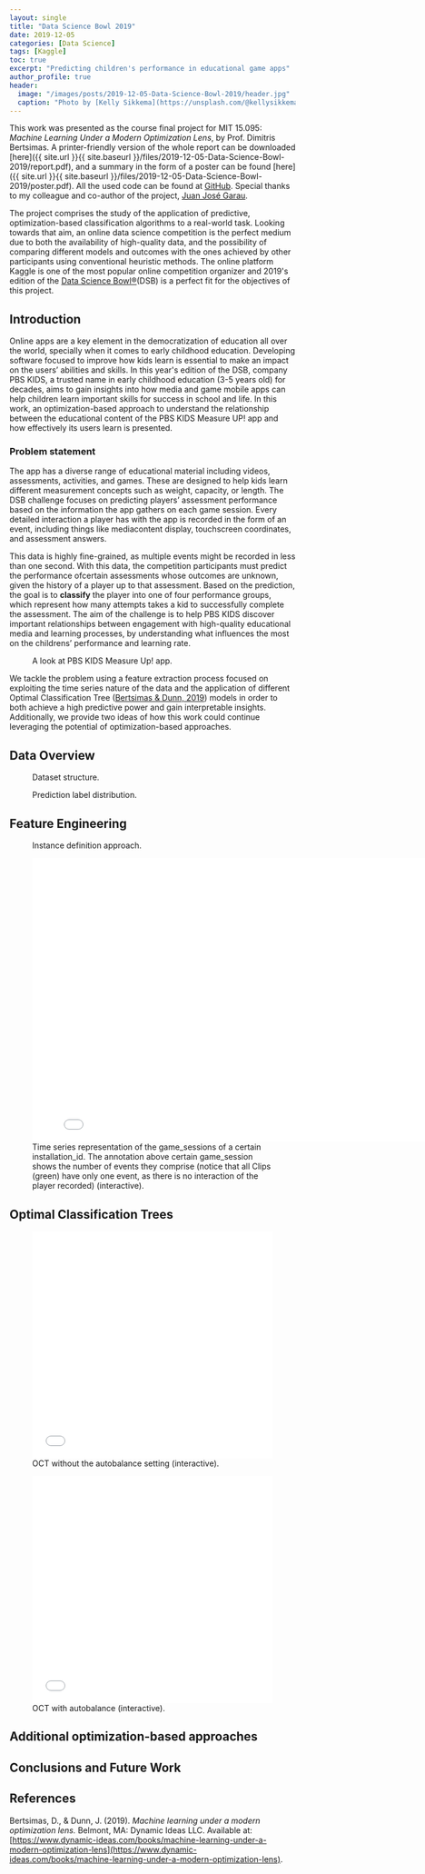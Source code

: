 ```yaml
---
layout: single
title: "Data Science Bowl 2019"
date: 2019-12-05
categories: [Data Science]
tags: [Kaggle]
toc: true
excerpt: "Predicting children's performance in educational game apps"
author_profile: true
header:
  image: "/images/posts/2019-12-05-Data-Science-Bowl-2019/header.jpg"
  caption: "Photo by [Kelly Sikkema](https://unsplash.com/@kellysikkema?utm_source=unsplash&utm_medium=referral&utm_content=creditCopyText) on [Unsplash](https://unsplash.com/)"
---
```


This work was presented as the course final project for MIT 15.095: _Machine Learning Under a Modern Optimization Lens_, by Prof. Dimitris Bertsimas. A printer-friendly version of the whole report can be downloaded [here]({{ site.url }}{{ site.baseurl }}/files/2019-12-05-Data-Science-Bowl-2019/report.pdf), and a summary in the form of a poster can be found [here]({{ site.url }}{{ site.baseurl }}/files/2019-12-05-Data-Science-Bowl-2019/poster.pdf). All the used code can be found at [GitHub](https://github.com/inigodelamaza/Data-Science-Bowl-2019). Special thanks to my colleague and co-author of the project, [Juan José Garau](http://systemarchitect.mit.edu/students.php#garau).

The project comprises the study of the application of predictive, optimization-based classification algorithms to a real-world task. Looking towards that aim, an online data science competition is the perfect medium due to both the availability of high-quality data, and the possibility of comparing different models and outcomes with the ones achieved by other participants using conventional heuristic methods. The online platform Kaggle is one of the most popular online competition organizer and 2019's edition of the [Data Science Bowl®](https://www.kaggle.com/c/data-science-bowl-2019/overview "Data Science Bowl®")(DSB) is a perfect fit for the objectives of this project.

## Introduction

Online apps are a key element in the democratization of education all over the world, specially when it comes to early childhood education. Developing software focused to improve how kids learn is essential to make an impact on the users’ abilities and skills. In this year's edition of the DSB, company PBS KIDS, a trusted name in early childhood education (3-5 years old) for decades, aims to gain insights into how media and game mobile apps can help children learn important skills for success in school and life. In this work, an optimization-based approach to understand the relationship between the educational content of the PBS KIDS Measure UP! app and how effectively its users learn is presented.

### Problem statement

The app has a diverse range of educational material including videos, assessments, activities, and games. These are designed to help kids learn different measurement concepts such as weight, capacity, or length. The DSB challenge focuses on predicting players’ assessment performance based on the information the app gathers on each game session. Every detailed interaction a player has with the app is recorded in the form of an event, including things like mediacontent display, touchscreen coordinates, and assessment answers. 

This data is highly fine-grained, as multiple events might be recorded in less than one second. With this data, the competition participants must predict the performance ofcertain assessments whose outcomes are unknown, given the history of a player up to that assessment. Based on the prediction, the goal is to __classify__ the player into one of four performance groups, which represent how many attempts takes a kid to successfully complete the assessment. The aim of the challenge is to help PBS KIDS discover important relationships between engagement with high-quality educational media and learning processes, by understanding what influences the most on the childrens’ performance and learning rate.

<figure class="align-center">
  <img src="{{ site.url }}{{ site.baseurl }}/images/posts/2019-12-05-Data-Science-Bowl-2019/pbs-app.png" alt="">
  <figcaption>A look at PBS KIDS Measure Up! app.</figcaption>
</figure> 

We tackle the problem using a feature extraction process focused on exploiting the time series nature of the data and the application of different Optimal Classification Tree ([Bertsimas & Dunn, 2019](#bertsimas2019)) models in order to both achieve a high predictive power and gain interpretable insights. Additionally, we provide two ideas of how this work could continue leveraging the potential of optimization-based approaches.

## Data Overview

<figure class="align-center">
  <img src="{{ site.url }}{{ site.baseurl }}/images/posts/2019-12-05-Data-Science-Bowl-2019/data_overview.png" alt="">
  <figcaption>Dataset structure.</figcaption>
</figure> 

<figure class="align-center">
  <img src="{{ site.url }}{{ site.baseurl }}/images/posts/2019-12-05-Data-Science-Bowl-2019/label_dist.png" alt="">
  <figcaption>Prediction label distribution.</figcaption>
</figure> 

## Feature Engineering

<figure class="align-center">
  <img src="{{ site.url }}{{ site.baseurl }}/images/posts/2019-12-05-Data-Science-Bowl-2019/feat_eng.png" alt="">
  <figcaption>Instance definition approach.</figcaption>
</figure> 

<figure>
  <iframe width= "800" height= "500" frameborder= "0" scrolling="no" id="igraph" seamless="seamless" src="/charts/2019-12-05-Data-Science-Bowl-2019/timeseries.html">
  </iframe>
  <figcaption>Time series representation of the game_sessions of a certain installation_id. The annotation above certain game_session shows the number of events they comprise (notice that all Clips (green) have only one event, as there is no interaction of the player recorded) (interactive).</figcaption>
</figure>

## Optimal Classification Trees

<figure>
  <iframe width= "100%" height= "400" frameborder= "0" scrolling="yes" id="igraph" seamless="seamless" src="/charts/2019-12-05-Data-Science-Bowl-2019/tree_oct_no_autobalance.html">
  </iframe>
  <figcaption>OCT without the autobalance setting (interactive).</figcaption>
</figure>

<figure>
  <iframe width= "100%" height= "400" frameborder= "0" scrolling="no" id="igraph" seamless="seamless" src="/charts/2019-12-05-Data-Science-Bowl-2019/tree_oct_autobalance.html">
  </iframe>
  <figcaption>OCT with autobalance (interactive).</figcaption>
</figure>

## Additional optimization-based approaches



## Conclusions and Future Work



## References

<a name="bertsimas2019"></a>
Bertsimas, D., & Dunn, J. (2019). _Machine learning under a modern optimization lens._ Belmont, MA: Dynamic Ideas LLC. Available at: [https://www.dynamic-ideas.com/books/machine-learning-under-a-modern-optimization-lens](https://www.dynamic-ideas.com/books/machine-learning-under-a-modern-optimization-lens).